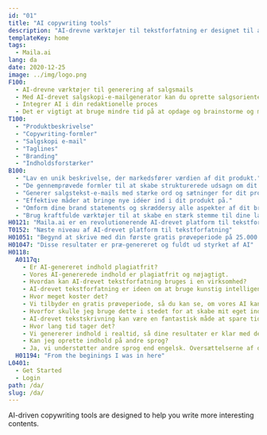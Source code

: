 ```yaml
---
id: "01"
title: "AI copywriting tools"
description: "AI-drevne værktøjer til tekstforfatning er designet til at hjælpe dig med hurtigt at skrive indhold til dit brand."
templateKey: home
tags:
  - Maila.ai
lang: da
date: 2020-12-25
image: ../img/logo.png
F100:
  - AI-drevne værktøjer til generering af salgsmails
  - Med AI-drevet salgskopi-e-mailgenerator kan du oprette salgsorienterede e-mails, der vil motivere din målgruppe til at handle. Du skal blot indtaste nogle produktoplysninger, og vores avancerede motor vil generere en markedsføringsbesked, der tager dit produkt til det næste niveau.
  - Integrer AI i din redaktionelle proces
  - Det er vigtigt at bruge mindre tid på at opdage og brainstorme og mere tid på rent faktisk at producere resultater. Ved at integrere AI-algoritmer i din redaktionelle proces kan du få nye idéer ind i din virksomhed. uanset om du skal skrive et blogindlæg, skabe indhold til et websted eller oprette en markedsføringsmail, kan vores platform hjælpe dig med at fremskynde din skriveproces.
T100:
  - "Produktbeskrivelse"
  - "Copywriting-formler"
  - "Salgskopi e-mail"
  - "Taglines"
  - "Branding"
  - "Indholdsforstærker"
B100: 
  - "Lav en unik beskrivelse, der markedsfører værdien af dit produkt."
  - "De gennemprøvede formler til at skabe strukturerede udsagn om dit produkt."
  - "Generer salgstekst-e-mails med stærke ord og sætninger for dit produkt."
  - "Effektive måder at bringe nye idéer ind i dit produkt på."
  - "Omform dine brand statements og skræddersy alle aspekter af dit brand til at kommunikere dets styrker og værdier."
  - "Brug kraftfulde værktøjer til at skabe en stærk stemme til dine landingssider med indhold."
H0121: "Maila.ai er en revolutionerende AI-drevet platform til tekstforfatning og skriveassistance, der gør det muligt at producere professionelt indhold på få minutter."
T0152: "Næste niveau af AI-drevet platform til tekstforfatning"
H01051: "Begynd at skrive med din første gratis prøveperiode på 25.000 ord, og se, om dit arbejde bliver bedre."
H01047: "Disse resultater er præ-genereret og fuldt ud styrket af AI"
H0118:
  A0117q:
    - Er AI-genereret indhold plagiatfrit? 
    - Vores AI-genererede indhold er plagiatfrit og nøjagtigt.
    - Hvordan kan AI-drevet tekstforfatning bruges i en virksomhed?
    - AI-drevet tekstforfatning er ideen om at bruge kunstig intelligens til at skrive indhold til din virksomhed. Denne type tekstforfatning kan bruges til en række forskellige aspekter af din virksomhed, f.eks. dine produktbeskrivelser, opdateringer på sociale medier, emnelinjer i e-mails og meget mere.
    - Hvor meget koster det?
    - Vi tilbyder en gratis prøveperiode, så du kan se, om vores AI kan hjælpe dig med at producere godt indhold.
    - Hvorfor skulle jeg bruge dette i stedet for at skabe mit eget indhold?
    - AI-drevet tekstskrivning kan være en fantastisk måde at spare tid på, især hvis du mangler personale. Automatiseret skrivning kan producere indhold hurtigere end at få en menneskelig skribent til at gøre det.
    - Hvor lang tid tager det?
    - Vi genererer indhold i realtid, så dine resultater er klar med det samme. Da vores kopi-genereringsmotor er helt automatiseret, giver det os også mulighed for at skalere vores output til at matche dine behov.
    - Kan jeg oprette indhold på andre sprog?
    - Ja, vi understøtter andre sprog end engelsk. Oversættelserne af den bedste kvalitet er i øjeblikket tilgængelige på engelsk.
  H01194: "From the beginings I was in here"
L0401:
  - Get Started
  - Login
path: /da/
slug: /da/
---
```



AI-driven copywriting tools are designed to help you write more interesting contents.